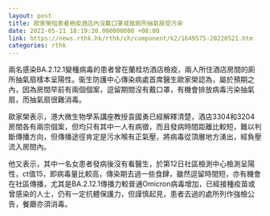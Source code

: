 ```yaml
---
layout: post
title: 歐家榮指患者檢疫酒店內沒戴口罩或致廁所抽氣扇受污染
date: 2022-05-21 18:19:20.000000000 +08:00
link: https://news.rthk.hk/rthk/ch/component/k2/1649575-20220521.htm
categories: rthk
---
```


兩名感染BA.2.12.1變種病毒的患者曾在蘭桂坊酒店檢疫，兩人所住酒店房間的廁所抽氣扇樣本呈陽性。衞生防護中心傳染病處首席醫生歐家榮認為，屬於預期之內，因為房間早前有兩個個案，逗留期間沒有戴口罩，有機會排放病毒污染抽氣扇，而抽氣扇很難消毒。

歐家榮表示，港大微生物學系講座教授袁國勇已經解釋清楚，酒店3304和3204房間各有兩宗個案，但均只有其中一人有病徵，而且發病時間距離比較短，難以判斷傳播方向，但傳播途徑肯定是污水喉有正氣壓，將病毒從頂層地方湧出，經負壓流入房間內。

他又表示，其中一名女患者發病後沒有看醫生，於第12日社區檢測中心檢測呈陽性，ct值15，即病毒量比較高，傳染期去過一些食肆，雖然逗留時間短，亦有機會在社區傳播，尤其是BA.2.12.1傳播力較普通Omicron病毒增加，已經接種疫苗或曾感染的人士，仍有一定抗體保護力，但謹慎起見，患者去過的處所列作強檢公告，餐廳亦須消毒。

